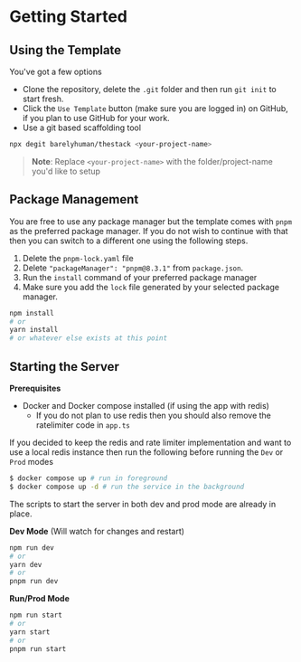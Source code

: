# Getting Started

## Using the Template

You've got a few options

- Clone the repository, delete the `.git` folder and then run `git init` to
  start fresh.
- Click the `Use Template` button (make sure you are logged in) on GitHub, if
  you plan to use GitHub for your work.
- Use a git based scaffolding tool

```sh
npx degit barelyhuman/thestack <your-project-name>
```

> **Note**: Replace `<your-project-name>` with the folder/project-name you'd
> like to setup

## Package Management

You are free to use any package manager but the template comes with `pnpm` as
the preferred package manager. If you do not wish to continue with that then you
can switch to a different one using the following steps.

1. Delete the `pnpm-lock.yaml` file
2. Delete `"packageManager": "pnpm@8.3.1"` from `package.json`.
3. Run the `install` command of your preferred package manager
4. Make sure you add the `lock` file generated by your selected package manager.

```sh
npm install
# or
yarn install
# or whatever else exists at this point
```

## Starting the Server

**Prerequisites**
- Docker and Docker compose installed (if using the app with redis)
  - If you do not plan to use redis then you should also remove the ratelimiter code in `app.ts`


If you decided to keep the redis and rate limiter implementation and want to use a local redis instance 
then run the following before running the `Dev` or `Prod` modes 

```sh
$ docker compose up # run in foreground
$ docker compose up -d # run the service in the background
```

The scripts to start the server in both dev and prod mode are already in place.

**Dev Mode** (Will watch for changes and restart)

```sh
npm run dev
# or
yarn dev
# or
pnpm run dev
```

**Run/Prod Mode**

```sh
npm run start
# or
yarn start
# or
pnpm run start
```
